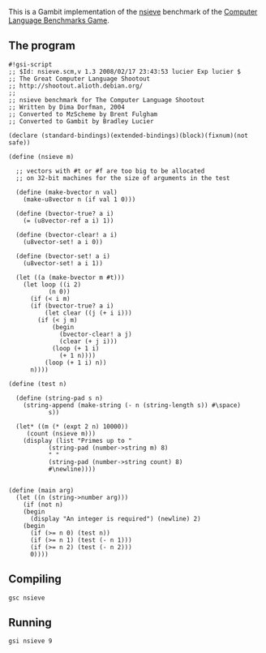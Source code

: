 This is a Gambit implementation of the
[nsieve](http://shootout.alioth.debian.org/gp4sandbox/benchmark.php?test=nsieve&lang=all)
benchmark of the [Computer Language Benchmarks
Game](Programming_language_shootout.md).

## The program

    #!gsi-script
    ;; $Id: nsieve.scm,v 1.3 2008/02/17 23:43:53 lucier Exp lucier $
    ;; The Great Computer Language Shootout
    ;; http://shootout.alioth.debian.org/
    ;;
    ;; nsieve benchmark for The Computer Language Shootout
    ;; Written by Dima Dorfman, 2004
    ;; Converted to MzScheme by Brent Fulgham
    ;; Converted to Gambit by Bradley Lucier
    
    (declare (standard-bindings)(extended-bindings)(block)(fixnum)(not safe))
    
    (define (nsieve m)
    
      ;; vectors with #t or #f are too big to be allocated
      ;; on 32-bit machines for the size of arguments in the test
      
      (define (make-bvector n val)
        (make-u8vector n (if val 1 0)))
      
      (define (bvector-true? a i)
        (= (u8vector-ref a i) 1))
      
      (define (bvector-clear! a i)
        (u8vector-set! a i 0))
      
      (define (bvector-set! a i)
        (u8vector-set! a i 1))
      
      (let ((a (make-bvector m #t)))
        (let loop ((i 2)
               (n 0))
          (if (< i m)
          (if (bvector-true? a i)
              (let clear ((j (+ i i)))
            (if (< j m)
                (begin
                  (bvector-clear! a j)
                  (clear (+ j i)))
                (loop (+ 1 i)
                  (+ 1 n))))
              (loop (+ 1 i) n))
          n))))
    
    (define (test n)
      
      (define (string-pad s n)
        (string-append (make-string (- n (string-length s)) #\space)
               s))
      
      (let* ((m (* (expt 2 n) 10000))
         (count (nsieve m)))
        (display (list "Primes up to "
               (string-pad (number->string m) 8)
               " "
               (string-pad (number->string count) 8)
               #\newline))))
    
    
    (define (main arg)
      (let ((n (string->number arg)))
        (if (not n)
        (begin
          (display "An integer is required") (newline) 2)
        (begin
          (if (>= n 0) (test n))
          (if (>= n 1) (test (- n 1)))
          (if (>= n 2) (test (- n 2)))
          0))))

## Compiling

    gsc nsieve

## Running

    gsi nsieve 9
